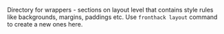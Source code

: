 Directory for wrappers - sections on layout level that contains style rules
like backgrounds, margins, paddings etc.
Use `fronthack layout` command to create a new ones here.
